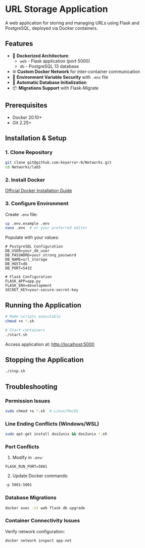 # URL Storage Application

A web application for storing and managing URLs using Flask and PostgreSQL, deployed via Docker containers.

## Features

- 🐳 **Dockerized Architecture**:
  - `web` - Flask application (port 5000)
  - `db` - PostgreSQL 13 database
- 🌐 **Custom Docker Network** for inter-container communication
- 🔐 **Environment Variable Security** with `.env` file
- 🔄 **Automatic Database Initialization**
- 📦 **Migrations Support** with Flask-Migrate

## Prerequisites

- Docker 20.10+
- Git 2.25+

## Installation & Setup

### 1. Clone Repository
```bash
git clone git@github.com:keyerror-0/Networks.git
cd Networks/lab5
```

### 2. Install Docker
[Official Docker Installation Guide](https://docs.docker.com/get-docker/)

### 3. Configure Environment
Create `.env` file:
```bash
cp .env.example .env
nano .env  # or your preferred editor
```

Populate with your values:
```env
# PostgreSQL Configuration
DB_USER=your_db_user
DB_PASSWORD=your_strong_password
DB_NAME=url_storage
DB_HOST=db
DB_PORT=5432

# Flask Configuration
FLASK_APP=app.py
FLASK_ENV=development
SECRET_KEY=your-secure-secret-key
```

## Running the Application
```bash
# Make scripts executable
chmod +x *.sh

# Start containers
./start.sh
```
Access application at: [http://localhost:5000](http://localhost:5000)

## Stopping the Application
```bash
./stop.sh
```

## Troubleshooting

### Permission Issues
```bash
sudo chmod +x *.sh  # Linux/MacOS
```

### Line Ending Conflicts (Windows/WSL)
```bash
sudo apt-get install dos2unix && dos2unix *.sh
```

### Port Conflicts
1. Modify in `.env`:
```env
FLASK_RUN_PORT=5001
```
2. Update Docker commands:
```bash
-p 5001:5001
```

### Database Migrations
```bash
docker exec -it web flask db upgrade
```

### Container Connectivity Issues
Verify network configuration:
```bash
docker network inspect app-net
```

